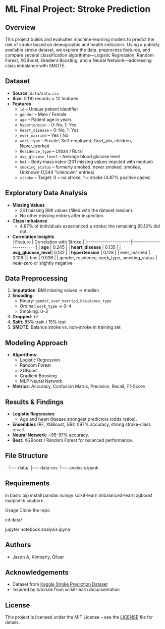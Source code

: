 # ML Final Project: Stroke Prediction

## Overview  
This project builds and evaluates machine-learning models to predict the risk of stroke based on demographic and health indicators. Using a publicly available stroke dataset, we explore the data, preprocess features, and compare several classification algorithms—Logistic Regression, Random Forest, XGBoost, Gradient Boosting, and a Neural Network—addressing class imbalance with SMOTE.  

## Dataset  
- **Source**: `data/data.csv`  
- **Size**: 5,110 records × 12 features  
- **Features**  
  - `id` – Unique patient identifier  
  - `gender` – Male / Female  
  - `age` – Patient age in years  
  - `hypertension` – 0: No, 1: Yes  
  - `heart_disease` – 0: No, 1: Yes  
  - `ever_married` – Yes / No  
  - `work_type` – Private, Self-employed, Govt_job, children, Never_worked  
  - `Residence_type` – Urban / Rural  
  - `avg_glucose_level` – Average blood glucose level  
  - `bmi` – Body mass index (201 missing values imputed with median)  
  - `smoking_status` – formerly smoked, never smoked, smokes, Unknown (1,544 “Unknown” entries)  
  - `stroke` – Target: 0 = no stroke, 1 = stroke (4.87% positive cases)  

## Exploratory Data Analysis  
- **Missing Values**  
  - 201 missing BMI values (filled with the dataset median).  
  - No other missing entries after inspection.  
- **Class Imbalance**  
  - 4.87% of individuals experienced a stroke; the remaining 95.13% did not.  
- **Correlation Insights**  
  | Feature              | Correlation with Stroke |
  |----------------------|-------------------------:|
  | **age**              | 0.245                    |
  | **heart_disease**    | 0.135                    |
  | **avg_glucose_level**| 0.132                    |
  | **hypertension**     | 0.128                    |
  | ever_married         | 0.108                    |
  | bmi                  | 0.036                    |
  | gender, residence, work_type, smoking_status | near-zero or slightly negative  

## Data Preprocessing  
1. **Imputation**: BMI missing values → median  
2. **Encoding**:  
   - Binary: `gender`, `ever_married`, `Residence_type`  
   - Ordinal: `work_type` → 0–4  
   - Smoking: 0–3  
3. **Dropped**: `id`  
4. **Split**: 85% train / 15% test  
5. **SMOTE**: Balance stroke vs. non-stroke in training set  

## Modeling Approach  
- **Algorithms**:  
  - Logistic Regression  
  - Random Forest  
  - XGBoost  
  - Gradient Boosting  
  - MLP Neural Network  
- **Metrics**: Accuracy, Confusion Matrix, Precision, Recall, F1-Score  

## Results & Findings  
- **Logistic Regression**:  
  - Age and heart disease strongest predictors (odds ratios).  
- **Ensembles** (RF, XGBoost, GB): ≥97% accuracy, strong stroke-class recall.  
- **Neural Network**: ~95–97% accuracy.  
- **Best**: XGBoost / Random Forest for balanced performance.  

## File Structure  
. └── data/ ├── data.csv └── analysis.ipynb

## Requirements  
in bash:
pip install pandas numpy scikit-learn imbalanced-learn xgboost matplotlib seaborn

Usage
Clone the repo

cd data/

jupyter notebook analysis.ipynb


## Authors  
- Jason A, Kimberly, Oliver

## Acknowledgements  
- Dataset from [Kaggle Stroke Prediction Dataset](https://www.kaggle.com/datasets/fedesoriano/stroke-prediction-dataset)  
- Inspired by tutorials from scikit-learn documentation  

## License  
This project is licensed under the MIT License – see the [LICENSE](LICENSE) file for details.
